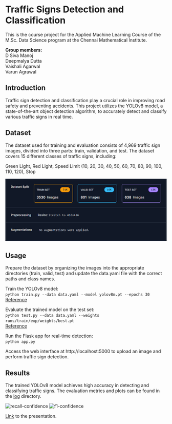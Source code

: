 # Traffic Signs Detection and Classification
This is the course project for the Applied Machine Learning Course of the M.Sc. Data Science program at the Chennai Mathematical Institute.

**Group members:**  
D Siva Manoj  
Deepmalya Dutta  
Vaishali Agarwal  
Varun Agrawal

## Introduction
Traffic sign detection and classification play a crucial role in improving road safety and preventing accidents. This project utilizes the YOLOv8 model, a state-of-the-art object detection algorithm, to accurately detect and classify various traffic signs in real time.

## Dataset
The dataset used for training and evaluation consists of 4,969 traffic sign images, divided into three parts: train, validation, and test. The dataset covers 15 different classes of traffic signs, including:

Green Light,
Red Light,
Speed Limit (10, 20, 30, 40, 50, 60, 70, 80, 90, 100, 110, 120),
Stop

![Dataset](https://github.com/Deepmalya3D/Traffic-Signs-Detection-and-Classification/blob/main/data/dataset.png)

## Usage

Prepare the dataset by organizing the images into the appropriate directories (train, valid, test) and update the data.yaml file with the correct paths and class names.  

  
Train the YOLOv8 model:  
```python train.py --data data.yaml --model yolov8m.pt --epochs 30```  
[Reference](https://github.com/Deepmalya3D/Traffic-Signs-Detection-and-Classification/blob/main/src/training.ipynb)

Evaluate the trained model on the test set:  
```python test.py --data data.yaml --weights runs/train/exp/weights/best.pt```  
[Reference](https://github.com/Deepmalya3D/Traffic-Signs-Detection-and-Classification/blob/main/src/testing.ipynb)

Run the Flask app for real-time detection:  
```python app.py```

Access the web interface at http://localhost:5000 to upload an image and perform traffic sign detection.

## Results
The trained YOLOv8 model achieves high accuracy in detecting and classifying traffic signs. The evaluation metrics and plots can be found in the [log](https://github.com/Deepmalya3D/Traffic-Signs-Detection-and-Classification/tree/main/log) directory.    

![recall-confidence](https://github.com/Deepmalya3D/Traffic-Signs-Detection-and-Classification/blob/main/log/1.jpeg)
![f1-confidence](https://github.com/Deepmalya3D/Traffic-Signs-Detection-and-Classification/blob/main/log/3.jpeg)  

  [Link](https://github.com/Deepmalya3D/Traffic-Signs-Detection-and-Classification/blob/main/presentation/Presentation.pdf) to the presentation.

